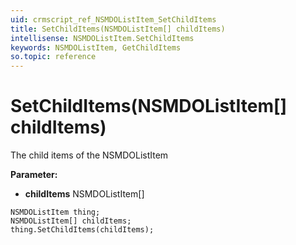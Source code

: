 ```yaml
---
uid: crmscript_ref_NSMDOListItem_SetChildItems
title: SetChildItems(NSMDOListItem[] childItems)
intellisense: NSMDOListItem.SetChildItems
keywords: NSMDOListItem, GetChildItems
so.topic: reference
---
```


# SetChildItems(NSMDOListItem[] childItems)

The child items of the NSMDOListItem

**Parameter:** 
* **childItems** NSMDOListItem[]

```crmscript
NSMDOListItem thing;
NSMDOListItem[] childItems;
thing.SetChildItems(childItems);
```

